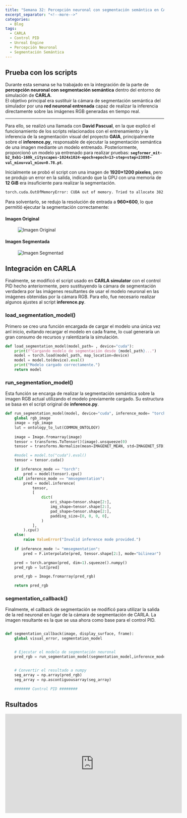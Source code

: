 ```yaml
---
title: "Semana 32: Percepción neuronal con segmentación semántica en CARLA"
excerpt_separator: "<!--more-->"
categories:
  - Blog
tags:
  - CARLA
  - Control PID
  - Unreal Engine
  - Percepción Neuronal
  - Segmentación Semántica
---
```


## Prueba con los scripts

Durante esta semana se ha trabajado en la integración de la parte de **percepción neuronal con segmentación semántica** dentro del entorno de simulación de **CARLA**.  
El objetivo principal era sustituir la cámara de segmentación semántica del simulador por una **red neuronal entrenada** capaz de realizar la inferencia directamente sobre las imágenes RGB generadas en tiempo real.

---

Para ello, se realizó una llamada con **David Pascual**, en la que explicó el funcionamiento de los scripts relacionados con el entrenamiento y la inferencia de la segmentación visual del proyecto **GAIA**, principalmente sobre el **inference.py**, responsable de ejecutar la segmentación semántica de una imagen mediante un modelo entrenado.
Posteriormente, proporcionó un modelo ya entrenado para realizar pruebas:
**`segformer_mit-b2_8xb1-160k_cityscapes-1024x1024-epoch=epoch=13-step=step=23898-val_miou=val_miou=0.78.pt`**.

Inicialmente se probó el script con una imagen de **1920×1200 píxeles**, pero se produjo un error en la salida, indicando que la GPU con una memoria de **12 GiB** era insuficiente para realizar la segmentación.

```bash
torch.cuda.OutOfMemoryError: CUDA out of memory. Tried to allocate 382.00 MiB. GPU 0 has a total capacty of 11.63 GiB of which 319.50 MiB is free. Including non-PyTorch memory, this process has 10.77 GiB memory in use. Of the allocated memory 10.38 GiB is allocated by PyTorch, and 253.37 MiB is reserved by PyTorch but unallocated. If reserved but unallocated memory is large try setting max_split_size_mb to avoid fragmentation.  See documentation for Memory Management and PYTORCH_CUDA_ALLOC_CONF
```

Para solventarlo, se redujo la resolución de entrada a **960×600**, lo que permitió ejecutar la segmentación correctamente:
#### Imagen Original
<figure class="align-center" style="max-width: 100%">
  <img src="{{ site.url }}{{ site.baseurl }}/assets/images/Semana-32-ImagenOriginal.png" alt="Imagen Original">
</figure>

#### Imagen Segmentada
<figure class="align-center" style="max-width: 100%">
  <img src="{{ site.url }}{{ site.baseurl }}/assets/images/Semana-32-ImagenSegmentada.png" alt="Imagen Segmentad">
</figure>

## Integración en CARLA
Finalmente, se modificó el script usado en **CARLA simulator** con el control PID hecho anteriormente, pero sustituyendo la cámara de segmentación verdadera por las imágenes resultantes de usar el modelo neuronal en las imágenes obtenidas por la cámara RGB. Para ello, fue necesario realizar algunos ajustes al script **inference.py**.

### load_segmentation_model()
Primero se creo una función encargada de cargar el modelo una única vez anl inicio, evitando recargar el modelo en cada frame, lo cual generaría un gran consumo de recursos y ralentizaría la simulación.

```python
def load_segmentation_model(model_path= , device="cuda"):
    print(f"Cargando modelo de segmentación desde {model_path}...")
    model = torch.load(model_path, map_location=device)
    model = model.to(device).eval()
    print("Modelo cargado correctamente.")
    return model
```

### run_segmentation_model()
Esta función se encarga de realizar la segmentación semántica sobre la imagen RGB actual utilizando el modelo previamente cargado.
Su estructura se basa en el script original de **inference.py**.
```python
def run_segmentation_model(model, device="cuda", inference_mode= "torch"):
    global rgb_image
    image = rgb_image
    lut = ontology_to_lut(COMMON_ONTOLOGY)
    
    image = Image.fromarray(image)
    tensor = transforms.ToTensor()(image).unsqueeze(0)
    tensor = transforms.Normalize(mean=IMAGENET_MEAN, std=IMAGENET_STD)(tensor)

    #model = model.to("cuda").eval()
    tensor = tensor.cuda()

    if inference_mode == "torch":
        pred = model(tensor).cpu()
    elif inference_mode == "mmsegmentation":
        pred = model.inference(
            tensor,
            [
                dict(
                    ori_shape=tensor.shape[2:],
                    img_shape=tensor.shape[2:],
                    pad_shape=tensor.shape[2:],
                    padding_size=[0, 0, 0, 0],
                )
            ],
        ).cpu()
    else:
        raise ValueError("Invalid inference mode provided.")
    
    if inference_mode != "mmsegmentation":
        pred = F.interpolate(pred, tensor.shape[2:], mode="bilinear")

    pred = torch.argmax(pred, dim=1).squeeze().numpy()
    pred_rgb = lut[pred]

    pred_rgb = Image.fromarray(pred_rgb)

    return pred_rgb
```

### segmentation_callback()
Finalmente, el callback de segmentación se modificó para utilizar la salida de la red neuronal en lugar de la cámara de segmentación de CARLA.
La imagen resultante es la que se usa ahora como base para el control PID.
```python

def segmentation_callback(image, display_surface, frame):
    global visual_error, segmentation_model


    # Ejecutar el modelo de segmentación neuronal
    pred_rgb = run_segmentation_model(segmentation_model,inference_mode="torch")


    # Convertir el resultado a numpy
    seg_array = np.array(pred_rgb)
    seg_array = np.ascontiguousarray(seg_array)

    ####### Control PID ########
```

## Rsultados
<iframe width="560" height="315" src="https://www.youtube.com/embed/_HmojOYsC0I?si=iQFxmF9THDkxk1D5" title="YouTube video player" frameborder="0" allow="accelerometer; autoplay; clipboard-write; encrypted-media; gyroscope; picture-in-picture; web-share" referrerpolicy="strict-origin-when-cross-origin" allowfullscreen></iframe>

